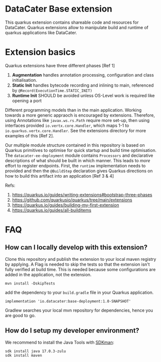 # DataCater Base extension

This quarkus extension contains shareable code and resources for DataCater. Quarkus extensions allow
to manipulate build and runtime of quarkus applications like DataCater.

# Extension basics
Quarkus extensions have three different phases [Ref 1]
1. **Augmentation** handles annotation processing, configuration and class initialisation.
2. **Static Init** handles bytecode recording and inlining to main, referenced by `@Record(ExecutionTime.STATIC_INIT)`
3. **Runtime Init** SHOULD be avoided unless OS-Level work is required like opening a port

Different programming models than in the main application. Working towards a more generic appraoch is
encouraged by extensions. Therefore, using Annotations like `javax.ws.rs.Path` require more set-up, then
using interfaces provided `io.vertx.core.Handler`, which maps 1-1 to `io.quarkus.vertx.core.Handler`.
See the extensions directory for more examples of this [Ref 2].

Our multiple module structure contained in this repository is based on Quarkus primitives to optimise for
quick startup and build time optimisation. The `datacater-ee-deployment` module contains `Processors`
and declarative descriptions of what should be built in which manner. This leads to _more_ effort to
register endpoints. First, the `runtime` implementation needs to provided and then the `@BuildStep`
declaration gives Quarkus directions on how to build this artifact into an application [Ref 3 & 4]

Refs:
1. https://quarkus.io/guides/writing-extensions#bootstrap-three-phases
2. https://github.com/quarkusio/quarkus/tree/main/extensions
3. https://quarkus.io/guides/building-my-first-extension
4. https://quarkus.io/guides/all-builditems

# FAQ

## How can I locally develop with this extension?

Clone this repository and publish the extension to your local maven registry by applying. A Flag is needed to skip the
tests so that the extension isn't fully verified at build time. This is needed because some configurations 
are added in the application, not the extension.
```
mvn install -DskipTests
```
add the dependency to your `build.gradle` file in your Quarkus application.
```
implementation 'io.datacater:base-deployment:1.0-SNAPSHOT'
```
Gradlew searches your local mvn repository for dependencies, hence you are good to go.

## How do I setup my developer environment?

We recommend to install the Java Tools with [SDKman](sdkman.io/):
```
sdk install java 17.0.3-zulu
sdk install maven
```